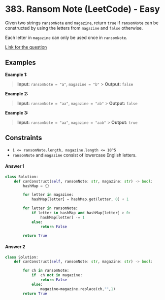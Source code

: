 # 383. Ransom Note (LeetCode) - Easy

Given two strings `ransomNote` and `magazine`, return `true` if `ransomNote` can be constructed by using the letters from `magazine` and `false` otherwise.

Each letter in `magazine` can only be used once in `ransomNote`.

[Link for the question](https://leetcode.com/problems/ransom-note/)

## Examples

**Example 1:**

> **Input:** `ransomNote = "a"`, `magazine = "b"` > **Output:** `false`

**Example 2:**

> **Input:** `ransomNote = "aa"`, `magazine = "ab"` > **Output:** `false`

**Example 3:**

> **Input:** `ransomNote = "aa"`, `magazine = "aab"` > **Output:** `true`

## Constraints

- `1 <= ransomNote.length, magazine.length <= 10^5`
- `ransomNote` and `magazine` consist of lowercase English letters.

#### Answer 1

```Python
class Solution:
    def canConstruct(self, ransomNote: str, magazine: str) -> bool:
        hashMap = {}

        for letter in magazine:
            hashMap[letter] = hashMap.get(letter, 0) + 1

        for letter in ransomNote:
            if letter in hashMap and hashMap[letter] > 0:
                hashMap[letter] -= 1
            else:
                return False

        return True
```

#### Answer 2

```Python
class Solution:
    def canConstruct(self, ransomNote: str, magazine: str) -> bool:

        for ch in ransomNote:
            if  ch not in magazine:
                return False
            else:
                magazine=magazine.replace(ch,"",1)
        return True
```
